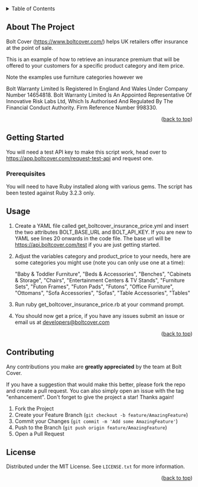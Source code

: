 <a id="readme-top"></a>

<!-- TABLE OF CONTENTS -->
<details>
  <summary>Table of Contents</summary>
  <ol>
    <li>
      <a href="#about-the-project">About The Project</a>
    </li>
    <li>
      <a href="#getting-started">Getting Started</a>
      <ul>
        <li><a href="#prerequisites">Prerequisites</a></li>
      </ul>
    </li>
    <li><a href="#contributing">Contributing</a></li>
    <li><a href="#license">License</a></li>
  </ol>
</details>

<!-- ABOUT THE PROJECT -->
## About The Project

Bolt Cover (https://www.boltcover.com/) helps UK retailers offer insurance at the point of sale.

This is an example of how to retrieve an insurance premium that will be offered to your customers for a specific product category and item price.

Note the examples use furniture categories however we 

Bolt Warranty Limited Is Registered In England And Wales Under Company Number 14654818. Bolt Warranty Limited Is An Appointed Representative Of Innovative Risk Labs Ltd, Which Is Authorised And Regulated By The Financial Conduct Authority. Firm Reference Number 998330.

<p align="right">(<a href="#readme-top">back to top</a>)</p>


<!-- GETTING STARTED -->
## Getting Started

You will need a test API key to make this script work, head over to https://app.boltcover.com/request-test-api and request one.

### Prerequisites

You will need to have Ruby installed along with various gems.  The script has been tested against Ruby 3.2.3 only.

## Usage

1. Create a YAML file called get_boltcover_insurance_price.yml and insert the two attributes BOLT_BASE_URL and BOLT_API_KEY. If you are new to YAML see lines 20 onwards in the code file.  The base url will be https://api.boltcover.com/test if you are just getting started.
2. Adjust the variables category and product_price to your needs, here are some categories you might use (note you can only use one at a time):

   "Baby & Toddler Furniture", "Beds & Accessories", "Benches", "Cabinets & Storage", "Chairs", "Entertainment Centers & TV Stands", "Furniture Sets", "Futon Frames", "Futon Pads", "Futons", "Office Furniture", "Ottomans", "Sofa Accessories", "Sofas", "Table Accessories", "Tables"
3. Run ruby get_boltcover_insurance_price.rb at your command prompt.
4. You should now get a price, if you have any issues submit an issue or email us at developers@boltcover.com
<p align="right">(<a href="#readme-top">back to top</a>)</p>


<!-- CONTRIBUTING -->
## Contributing

Any contributions you make are **greatly appreciated** by the team at Bolt Cover.

If you have a suggestion that would make this better, please fork the repo and create a pull request. You can also simply open an issue with the tag "enhancement".
Don't forget to give the project a star! Thanks again!

1. Fork the Project
2. Create your Feature Branch (`git checkout -b feature/AmazingFeature`)
3. Commit your Changes (`git commit -m 'Add some AmazingFeature'`)
4. Push to the Branch (`git push origin feature/AmazingFeature`)
5. Open a Pull Request

<!-- LICENSE -->
## License

Distributed under the MIT License. See `LICENSE.txt` for more information.

<p align="right">(<a href="#readme-top">back to top</a>)</p>



